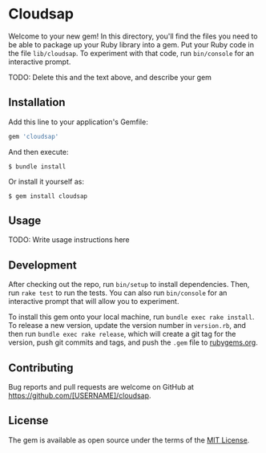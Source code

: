 # Cloudsap

Welcome to your new gem! In this directory, you'll find the files you need to be able to package up your Ruby library into a gem. Put your Ruby code in the file `lib/cloudsap`. To experiment with that code, run `bin/console` for an interactive prompt.

TODO: Delete this and the text above, and describe your gem

## Installation

Add this line to your application's Gemfile:

```ruby
gem 'cloudsap'
```

And then execute:

    $ bundle install

Or install it yourself as:

    $ gem install cloudsap

## Usage

TODO: Write usage instructions here

## Development

After checking out the repo, run `bin/setup` to install dependencies. Then, run `rake test` to run the tests. You can also run `bin/console` for an interactive prompt that will allow you to experiment.

To install this gem onto your local machine, run `bundle exec rake install`. To release a new version, update the version number in `version.rb`, and then run `bundle exec rake release`, which will create a git tag for the version, push git commits and tags, and push the `.gem` file to [rubygems.org](https://rubygems.org).

## Contributing

Bug reports and pull requests are welcome on GitHub at https://github.com/[USERNAME]/cloudsap.


## License

The gem is available as open source under the terms of the [MIT License](https://opensource.org/licenses/MIT).
